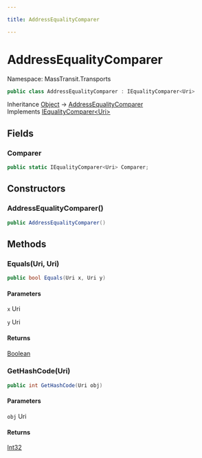 ```yaml
---

title: AddressEqualityComparer

---
```


# AddressEqualityComparer

Namespace: MassTransit.Transports

```csharp
public class AddressEqualityComparer : IEqualityComparer<Uri>
```

Inheritance [Object](https://learn.microsoft.com/en-us/dotnet/api/system.object) → [AddressEqualityComparer](../masstransit-transports/addressequalitycomparer)<br/>
Implements [IEqualityComparer\<Uri\>](https://learn.microsoft.com/en-us/dotnet/api/system.collections.generic.iequalitycomparer-1)

## Fields

### **Comparer**

```csharp
public static IEqualityComparer<Uri> Comparer;
```

## Constructors

### **AddressEqualityComparer()**

```csharp
public AddressEqualityComparer()
```

## Methods

### **Equals(Uri, Uri)**

```csharp
public bool Equals(Uri x, Uri y)
```

#### Parameters

`x` Uri<br/>

`y` Uri<br/>

#### Returns

[Boolean](https://learn.microsoft.com/en-us/dotnet/api/system.boolean)<br/>

### **GetHashCode(Uri)**

```csharp
public int GetHashCode(Uri obj)
```

#### Parameters

`obj` Uri<br/>

#### Returns

[Int32](https://learn.microsoft.com/en-us/dotnet/api/system.int32)<br/>
